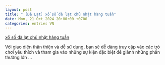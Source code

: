 ```yaml
---
layout: post
title: " [Đà Lạt] xổ số đà lạt chủ nhật hàng tuần"
date: Mon, 21 Oct 2024 20:00:00 +0700
categories: entries VN
---
```

[xổ số đà lạt chủ nhật hàng tuần](https://tietkiemnangluong.com.vn/b%C3%A1o-m%E1%BB%9Bi..htm)

Với giao diện thân thiện và dễ sử dụng, bạn sẽ dễ dàng truy cập vào các trò chơi yêu thích và tham gia vào những sự kiện đặc biệt để giành những phần thưởng lớn ...

